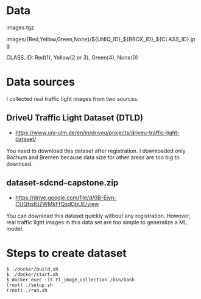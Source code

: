 # Data

images.tgz

images/{Red,Yellow,Green,None}/${UNIQ_ID}_${BBOX_ID}_${CLASS_ID}.jpg

CLASS_ID: Red(1), Yellow(2 or 3), Green(4), None(0)

# Data sources

I collected real traffic light images from two sources.

## DriveU Traffic Light Dataset (DTLD)
- https://www.uni-ulm.de/en/in/driveu/projects/driveu-traffic-light-dataset/

You need to download this dataset after registration.
I downloaded only Bochum and Bremen because data size for other areas are too big to download.

## dataset-sdcnd-capstone.zip
- https://drive.google.com/file/d/0B-Eiyn-CUQtxdUZWMkFfQzdObUE/view

You can download this dataset quickly without any registration.
However, real traffic light images in this data set are too simple to generalize a ML model.

# Steps to create dataset

```
$ ./docker/build.sh
$ ./docker/start.sh
$ docker exec -it tl_image_collection /bin/bash
(root) ./setup.sh
(root) ./run.sh
```
